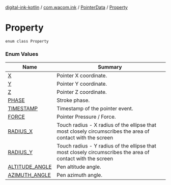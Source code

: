 [digital-ink-kotlin](../../../index.md) / [com.wacom.ink](../../index.md) / [PointerData](../index.md) / [Property](./index.md)

# Property

`enum class Property`

### Enum Values

| Name | Summary |
|---|---|
| [X](-x.md) | Pointer X coordinate. |
| [Y](-y.md) | Pointer Y coordinate. |
| [Z](-z.md) | Pointer Z coordinate. |
| [PHASE](-p-h-a-s-e.md) | Stroke phase. |
| [TIMESTAMP](-t-i-m-e-s-t-a-m-p.md) | Timestamp of the pointer event. |
| [FORCE](-f-o-r-c-e.md) | Pointer Pressure / Force. |
| [RADIUS_X](-r-a-d-i-u-s_-x.md) | Touch radius - X radius of the ellipse that most closely circumscribes the area of contact with the screen |
| [RADIUS_Y](-r-a-d-i-u-s_-y.md) | Touch radius - Y radius of the ellipse that most closely circumscribes the area of contact with the screen |
| [ALTITUDE_ANGLE](-a-l-t-i-t-u-d-e_-a-n-g-l-e.md) | Pen altitude angle. |
| [AZIMUTH_ANGLE](-a-z-i-m-u-t-h_-a-n-g-l-e.md) | Pen azimuth angle. |
